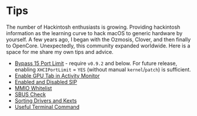 # Tips

The number of Hackintosh enthusiasts is growing. Providing hackintosh information as the learning curve to hack macOS to generic hardware by yourself. A few years ago, I began with the Ozmosis, Clover, and then finally to OpenCore. Unexpectedly, this community expanded worldwide. Here is a space for me share my own tips and advice.

- [Bypass 15 Port Limit](https://github.com/iamyounix/msimagb460_tomahawk/blob/main/oc_tips/bypass%2015%20port%20limit.md) - require `v0.9.2` and below. For future release, enabling `XHCIPortLimit` = `YES` (without manual `kernel`/`patch`) is sufficient.
- [Enable GPU Tab in Activity Monitor](https://github.com/iamyounix/msimagb460_tomahawk/blob/main/oc_tips/enable%20gpu%20tab%20in%20activity%20monitor.md)
- [Enabled and Disabled SIP](https://github.com/iamyounix/msimagb460_tomahawk/blob/main/oc_tips/enabled%20and%20disabled%20SIP.md)
- [MMIO Whitelist](https://github.com/iamyounix/msimagb460_tomahawk/blob/main/oc_tips/mmio%20whitelist.md)
- [SBUS Check](https://github.com/iamyounix/msimagb460_tomahawk/blob/main/oc_tips/sbus%20check.md)
- [Sorting Drivers and Kexts](https://github.com/iamyounix/msimagb460_tomahawk/blob/main/oc_tips/sorting%20drivers%20and%20kext.md)
- [Useful Terminal Command](https://github.com/iamyounix/msimagb460_tomahawk/blob/main/oc_tips/useful%20terminal%20command.md)
